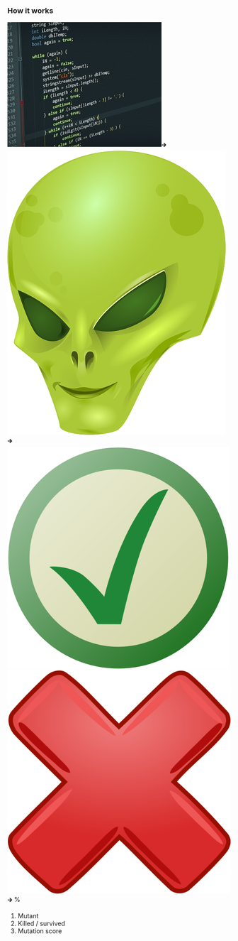 ### How it works

![](/img/source-code.jpg)<!--.element class="logo" --><span class="logo-arrow">🡲</span> <!-- .element class="fragment" data-fragment-index="1" --> 
![](/img/mutant.png) <!--.element class="logo fragment" data-fragment-index="1"--><span class="logo-arrow">🡲</span> <!-- .element class="fragment" data-fragment-index="2" -->
![](/img/checkmark.svg) <!--.element class="logo fragment" data-fragment-index="2"-->
![](/img/cross.svg) <!--.element class="logo fragment" data-fragment-index="2"-->
<span class="logo-arrow">🡲</span> <!-- .element class="fragment" data-fragment-index="3" -->
<span class="logo-percentage fragment" data-fragment-index="3">%</span>

1. <!-- .element class="fragment" data-fragment-index="1" --> Mutant
1. <!-- .element class="fragment" data-fragment-index="2" -->Killed / survived
1. <!-- .element class="fragment" data-fragment-index="3" -->Mutation score
